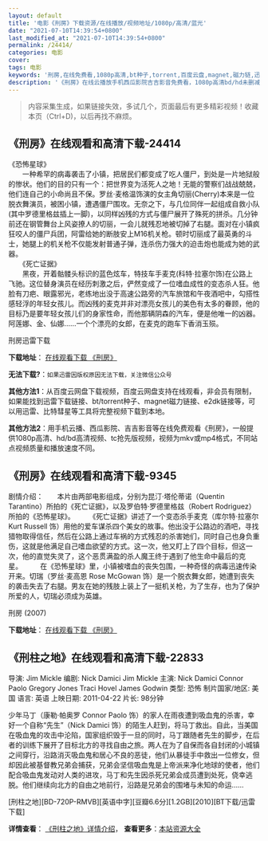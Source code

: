 ```yaml
---
layout: default
title: '电影《刑房》下载资源/在线播放/视频地址/1080p/高清/蓝光'
date: "2021-07-10T14:39:54+0800"
last_modified_at: "2021-07-10T14:39:54+0800"
permalink: /24414/
categories: 电影
cover:
tags: 电影
keywords: '刑房,在线免费看,1080p高清,bt种子,torrent,百度云盘,magnet,磁力链,迅雷下载资源'
description: '《刑房》在线云播放手机西瓜影院吉吉影音免费看，1080p高清bd/hd未删减完整版和tc抢先枪版，mkv/mp4格式，附带bt/torrent种子、magnet/磁力链、百度云盘、网盘资源迅雷下载链接'
---
```


>内容采集生成，如果链接失效，多试几个，页面最后有更多精彩视频！收藏本页（Ctrl+D)，以后再找不麻烦。


## 《刑房》在线观看和高清下载-24414

《恐怖星球》<br />　　一种希罕的病毒袭击了小镇，把居民们都变成了吃人僵尸，到处是一片地狱般的惨状。他们的目的只有一个：把世界变为活死人之地！无能的警察们战战兢兢，他们连自己的小命尚且不保。罗丝&middot;麦格温饰演的女主角切丽(Cherry)本来是一位脱衣舞演员，被困小镇，遭遇僵尸围攻。无奈之下，与几位同伴一起组成自救小队(其中罗德里格兹插上一脚)，以同样凶残的方式与僵尸展开了殊死的拼杀。几分钟前还在钢管舞台上风姿撩人的切丽，一会儿就残忍地被切掉了右腿。面对在小镇疯狂咬人的僵尸兵团，阿雷给她的断肢安上M16机关枪。顿时切丽成了最英勇的斗士，她腿上的机关枪不仅能发射普通子弹，连杀伤力强大的迫击炮也能成为她的武器。<br />　　《死亡证据》<br />　　黑夜，开着骷髅头标识的蓝色炫车，特技车手麦克(科特·拉塞尔饰)在公路上飞驰。这位替身演员在经历刺激之后，俨然变成了一位嗜血成性的变态杀人狂。他脸有刀疤、眼露邪光，老练地出没于高速公路旁的汽车旅馆和午夜酒吧中，勾搭性感轻浮的年轻女孩儿。而凶残的麦克并非对漂亮女孩儿的美色有太多的眷顾，他的目标乃是要年轻女孩儿们的身家性命，而他那辆阴森的汽车，便是他唯一的凶器。阿莲娜、金、仙娜&hellip;…一个个漂亮的女郎，在麦克的跑车下香消玉殒。


刑房迅雷下载

**下载地址**： [在线观看下载 《刑房》](https://www.993dy.com//vod-detail-id-18095.html) 


**无法下载?**：`如果迅雷因版权原因无法下载，关注微信公众号 `

**其他方法1**：从百度云网盘下载视频，百度云网盘支持在线观看，非会员有限制，如果能找到迅雷下载链接、bt/torrent种子、magnet磁力链接、e2dk链接等，可以用迅雷、比特彗星等工具将完整视频下载到本地。

**其他方法2**：用手机云播、西瓜影院、吉吉影音等在线免费观看《刑房》，一般提供1080p高清、hd/bd高清视频、tc抢先版视频，视频为mkv或mp4格式，不同站点视频质量和播放速度不同。


## 《刑房》在线观看和高清下载-9345

剧情介绍：　　本片由两部电影组成，分别为昆汀·塔伦蒂诺（Quentin Tarantino）所拍的《死亡证据》，以及罗伯特·罗德里格兹（Robert Rodriguez）所拍的《恐怖星球》。  　　《死亡证据》讲述了一个变态杀手麦克（库尔特·拉塞尔 Kurt Russell 饰）用他的爱车谋杀四个美女的故事。他出没于公路边的酒吧，寻找猎物取得信任，然后在公路上通过车祸的方式残忍的杀害她们，同时自己也身负重伤，这就是他满足自己嗜血欲望的方式。这一次，他又盯上了四个目标，但这一次，他的直觉失灵了，这个恶贯满盈的杀人魔王终于遇到了他生命中最后的克星。  　　在《恐怖星球》里，小镇被嗜血的丧失包围，一种奇怪的病毒迅速传染开来。切瑞（罗丝·麦高恩 Rose McGowan 饰）是一个脱衣舞女郎，她遭到丧失的袭击失去了右腿。男友在她的残肢上装上了一挺机关枪，为了生存，也为了保护所爱的人，切瑞必须成为英雄。


刑房 (2007)

**下载地址**： [在线观看下载 《刑房》](https://www.btbtdy.me/btdy/dy9596.html) 


## 《刑柱之地》在线观看和高清下载-22833

导演: Jim Mickle 编剧: Nick Damici Jim Mickle 主演: Nick Damici Connor Paolo Gregory Jones Traci Hovel James Godwin 类型: 恐怖 制片国家/地区: 美国 语言: 英语 上映日期: 2011-04-22 片长: 98分钟

少年马丁（康勒·帕奥罗 Connor Paolo 饰）的家人在雨夜遭到吸血鬼的杀害，幸好一个自称“先生”（Nick Damici 饰）的陌生人赶到，将马丁救出。自此，当美国在吸血鬼的攻击中沦陷，国家组织毁于一旦的同时，马丁跟随者先生的脚步，在后者的训练下展开了目标北方的寻找自由之旅。两人在为了自保而各自封闭的小城镇之间穿行，沿路消灭吸血鬼和居心不良的恶徒，他们从暴徒手中救出一位修女，但却因此被基督教兄弟会捕获，兄弟会坚信吸血鬼是上帝派来净化地球的使者，他们配合吸血鬼发动对人类的进攻，马丁和先生因杀死兄弟会成员遭到处死，侥幸逃脱。他们继续向北方的自由之地前行，沿路是兄弟会的围堵与未知的命运……


[刑柱之地][BD-720P-RMVB][英语中字][豆瓣6.6分][1.2GB][2010][BT下载/迅雷下载]

**详情查看**： [《刑柱之地》详情介绍](/movie/22833/)， **查看更多**：[本站资源大全](/movie/t/all/)

